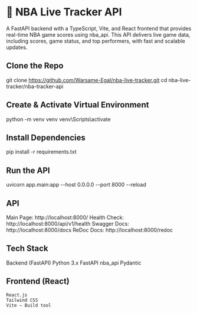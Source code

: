 # 🏀 NBA Live Tracker API

A FastAPI backend with a TypeScript, Vite, and React frontend that provides real-time NBA game scores using nba_api.
This API delivers live game data, including scores, game status, and top performers, with fast and scalable updates.

## Clone the Repo

git clone https://github.com/Warsame-Egal/nba-live-tracker.git
cd nba-live-tracker/nba-tracker-api

## Create & Activate Virtual Environment

python -m venv venv
venv\Scripts\activate

## Install Dependencies

pip install -r requirements.txt

## Run the API

uvicorn app.main:app --host 0.0.0.0 --port 8000 --reload

## API

Main Page: http://localhost:8000/
Health Check: http://localhost:8000/api/v1/health
Swagger Docs: http://localhost:8000/docs
ReDoc Docs: http://localhost:8000/redoc

## Tech Stack

Backend (FastAPI)
Python 3.x
FastAPI
nba_api
Pydantic

## Frontend (React)

    React.js
    Tailwind CSS
    Vite – Build tool
